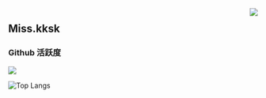 <img align="right" src="https://count.getloli.com/get/@:?theme=rule34">

## Miss.kksk


### Github 活跃度

[![](https://activity-graph.herokuapp.com/graph?username=xcw2333&theme=dracula)](https://github.com/ashutosh00710/github-readme-activity-graph)

![Top Langs](https://github-readme-stats.vercel.app/api/top-langs/?username=xcw2333)
